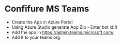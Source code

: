 # Confifure MS Teams

- Create the App in Azure Portal
- Using Azure Studio generate App Zip - Enter bot id!!!
- Add the app in https://admin.teams.microsoft.com/
- Add it to your teams org
